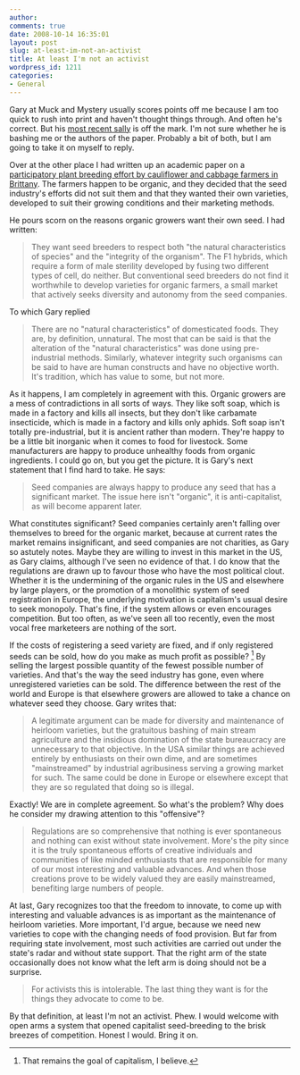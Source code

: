 ```yaml
---
author:
comments: true
date: 2008-10-14 16:35:01
layout: post
slug: at-least-im-not-an-activist
title: At least I'm not an activist
wordpress_id: 1211
categories:
- General
---
```


Gary at Muck and Mystery usually scores points off me because I am too quick to rush into print and haven't thought things through. And often he's correct. But his [most recent sally](http://www.garyjones.org/mt/archives/000914.html) is off the mark. I'm not sure whether he is bashing me or the authors of the paper. Probably a bit of both, but I am going to take it on myself to reply.

Over at the other place I had written up an academic paper on a [participatory plant breeding effort by cauliflower and cabbage farmers in Brittany](http://agro.biodiver.se/2008/10/of-cabbages-and-kings-and-laws-and-asses/). The farmers happen to be organic, and they decided that the seed industry's efforts did not suit them and that they wanted their own varieties, developed to suit their growing conditions and their marketing methods.

He pours scorn on the reasons organic growers want their own seed. I had written:

> They want seed breeders to respect both "the natural characteristics of species" and the "integrity of the organism". The F1 hybrids, which require a form of male sterility developed by fusing two different types of cell, do neither. But conventional seed breeders do not find it worthwhile to develop varieties for organic farmers, a small market that actively seeks diversity and autonomy from the seed companies.

To which Gary replied

> There are no "natural characteristics" of domesticated foods. They are, by definition, unnatural. The most that can be said is that the alteration of the "natural characteristics" was done using pre-industrial methods. Similarly, whatever integrity such organisms can be said to have are human constructs and have no objective worth. It's tradition, which has value to some, but not more.

As it happens, I am completely in agreement with this. Organic growers are a mess of contradictions in all sorts of ways. They like soft soap, which is made in a factory and kills all insects, but they don't like carbamate insecticide, which is made in a factory and kills only aphids. Soft soap isn't totally pre-industrial, but it is ancient rather than modern. They're happy to be a little bit inorganic when it comes to food for livestock. Some manufacturers are happy to produce unhealthy foods from organic ingredients. I could go on, but you get the picture. It is Gary's next statement that I find hard to take. He says:

> Seed companies are always happy to produce any seed that has a significant market. The issue here isn't "organic", it is anti-capitalist, as will become apparent later.

What constitutes significant? Seed companies certainly aren't falling over themselves to breed for the organic market, because at current rates the market remains insignificant, and seed companies are not charities, as Gary so astutely notes. Maybe they are willing to invest in this market in the US, as Gary claims, although I've seen no evidence of that. I do know that the regulations are drawn up to favour those who have the most political clout. Whether it is the undermining of the organic rules in the US and elsewhere by large players, or the promotion of a monolithic system of seed registration in Europe, the underlying motivation is capitalism's usual desire to seek monopoly. That's fine, if the system allows or even encourages competition. But too often, as we've seen all too recently, even the most vocal free marketeers are nothing of the sort.

If the costs of registering a seed variety are fixed, and if only registered seeds can be sold, how do you make as much profit as possible? [^fn1] By selling the largest possible quantity of the fewest possible number of varieties. And that's the way the seed industry has gone, even where unregistered varieties can be sold. The difference between the rest of the world and Europe is that elsewhere growers are allowed to take a chance on whatever seed they choose. Gary writes that:

> A legitimate argument can be made for diversity and maintenance of heirloom varieties, but the gratuitous bashing of main stream agriculture and the insidious domination of the state bureaucracy are unnecessary to that objective. In the USA similar things are achieved entirely by enthusiasts on their own dime, and are sometimes "mainstreamed" by industrial agribusiness serving a growing market for such. The same could be done in Europe or elsewhere except that they are so regulated that doing so is illegal.

Exactly! We are in complete agreement. So what's the problem? Why does he consider my drawing attention to this "offensive"?

> Regulations are so comprehensive that nothing is ever spontaneous and nothing can exist without state involvement. More's the pity since it is the truly spontaneous efforts of creative individuals and communities of like minded enthusiasts that are responsible for many of our most interesting and valuable advances. And when those creations prove to be widely valued they are easily mainstreamed, benefiting large numbers of people.

At last, Gary recognizes too that the freedom to innovate, to come up with interesting and valuable advances is as important as the maintenance of heirloom varieties. More important, I'd argue, because we need new varieties to cope with the changing needs of food provision. But far from requiring state involvement, most such activities are carried out under the state's radar and without state support. That the right arm of the state occasionally does not know what the left arm is doing should not be a surprise.

> For activists this is intolerable. The last thing they want is for the things they advocate to come to be.

By that definition, at least I'm not an activist. Phew. I would welcome with open arms a system that opened capitalist seed-breeding to the brisk breezes of competition. Honest I would. Bring it on.

[^fn1]: That remains the goal of capitalism, I believe. 

